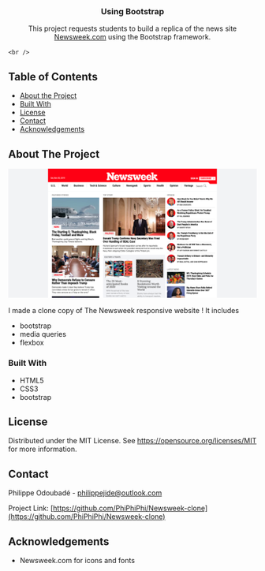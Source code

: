 <!-- PROJECT LOGO -->
<br />
<p align="center">
  <h3 align="center">Using Bootstrap</h3>
  <p align="center">
    This project requests students to build a replica of the news site <a href ="http://newsweek.com/">Newsweek.com</a> using the Bootstrap framework.

    <br />    
  </p>
</p>

<!-- TABLE OF CONTENTS -->

## Table of Contents

- [About the Project](#about-the-project)
- [Built With](#built-with)
- [License](#license)
- [Contact](#contact)
- [Acknowledgements](#acknowledgements)

<!-- ABOUT THE PROJECT -->

## About The Project

[![Product Name Screen Shot][product-screenshot]](https://example.com)

I made a clone copy of The Newsweek responsive website ! It includes

- bootstrap
- media queries
- flexbox


### Built With

- HTML5
- CSS3
- bootstrap

<!-- LICENSE -->

## License

Distributed under the MIT License. See https://opensource.org/licenses/MIT for more information.

<!-- CONTACT -->

## Contact


Philippe Odoubadé - philippejide@outlook.com

Project Link: [https://github.com/PhiPhiPhi/Newsweek-clone](https://github.com/PhiPhiPhi/Newsweek-clone)

<!-- ACKNOWLEDGEMENTS -->

## Acknowledgements

- Newsweek.com for icons and fonts

<!-- MARKDOWN LINKS & IMAGES -->
<!-- https://www.markdownguide.org/basic-syntax/#reference-style-links -->

[product-screenshot]: assets/images/screenshot.png
